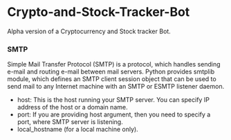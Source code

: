 # Crypto-and-Stock-Tracker-Bot
Alpha version of a Cryptocurrency and Stock tracker Bot.

### SMTP
Simple Mail Transfer Protocol (SMTP) is a protocol, which handles sending e-mail and routing e-mail between mail servers. Python provides smtplib module, which defines an SMTP client session object that can be used to send mail to any Internet machine with an SMTP or ESMTP listener daemon.


- host: This is the host running your SMTP server. You can specify IP address of the host or a domain name.
- port: If you are providing host argument, then you need to specify a port, where SMTP server is listening.
- local_hostname (for a local machine only).
